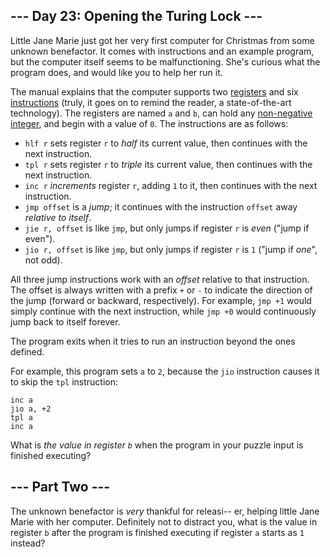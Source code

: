 ﻿## --- Day 23: Opening the Turing Lock ---

Little Jane Marie just got her very first computer for Christmas from some  unknown benefactor. It comes with instructions and an example program, but the computer itself seems to be malfunctioning. She's curious what the program does, and would like you to help her run it.

The manual explains that the computer supports two  [registers](https://en.wikipedia.org/wiki/Processor_register)  and six  [instructions](https://en.wikipedia.org/wiki/Instruction_set)  (truly, it goes on to remind the reader, a state-of-the-art technology). The registers are named  `a`  and  `b`, can hold any  [non-negative integer](https://en.wikipedia.org/wiki/Natural_number), and begin with a value of  `0`. The instructions are as follows:

-   `hlf r`  sets register  `r`  to  _half_  its current value, then continues with the next instruction.
-   `tpl r`  sets register  `r`  to  _triple_  its current value, then continues with the next instruction.
-   `inc r`  _increments_  register  `r`, adding  `1`  to it, then continues with the next instruction.
-   `jmp offset`  is a  _jump_; it continues with the instruction  `offset`  away  _relative to itself_.
-   `jie r, offset`  is like  `jmp`, but only jumps if register  `r`  is  _even_  ("jump if even").
-   `jio r, offset`  is like  `jmp`, but only jumps if register  `r`  is  `1`  ("jump if  _one_", not odd).

All three jump instructions work with an  _offset_  relative to that instruction. The offset is always written with a prefix  `+`  or  `-`  to indicate the direction of the jump (forward or backward, respectively). For example,  `jmp +1`  would simply continue with the next instruction, while  `jmp +0`  would continuously jump back to itself forever.

The program exits when it tries to run an instruction beyond the ones defined.

For example, this program sets  `a`  to  `2`, because the  `jio`  instruction causes it to skip the  `tpl`  instruction:

```
inc a
jio a, +2
tpl a
inc a

```

What is  _the value in register  `b`_  when the program in your puzzle input is finished executing?


## --- Part Two ---

The unknown benefactor is  _very_  thankful for releasi-- er, helping little Jane Marie with her computer. Definitely not to distract you, what is the value in register  `b`  after the program is finished executing if register  `a`  starts as  `1`  instead?